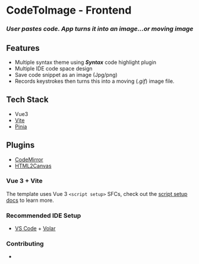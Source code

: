 # CodeToImage - Frontend

### *User pastes code. App turns it into an image...or moving image*

## Features
- Multiple syntax theme using ***Syntax*** code highlight plugin
- Multiple IDE code space design
- Save code snippet as an image (Jpg/png)
- Records keystrokes then turns this into a moving (*.gif*) image file.

## Tech Stack
- Vue3 
- [Vite](https://vitejs.dev/guide/)
- [Pinia](https://pinia.vuejs.org/introduction.html) 


## Plugins
- [CodeMirror](https://codemirror.net/)
- [HTML2Canvas](https://html2canvas.hertzen.com/)


### Vue 3 + Vite
The template uses Vue 3 `<script setup>` SFCs, check out the [script setup docs](https://v3.vuejs.org/api/sfc-script-setup.html#sfc-script-setup) to learn more.

### Recommended IDE Setup
- [VS Code](https://code.visualstudio.com/) + [Volar](https://marketplace.visualstudio.com/items?itemName=Vue.volar)

### Contributing
- 

